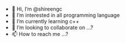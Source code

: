 - 👋 Hi, I’m @shireengc
- 👀 I’m interested in all programming language
- 🌱 I’m currently learning c++
- 💞️ I’m looking to collaborate on ...?
- 📫 How to reach me ...?

<!---
shireengc/shireengc is a ✨ special ✨ repository because its `README.md` (this file) appears on your GitHub profile.
You can click the Preview link to take a look at your changes.
--->
